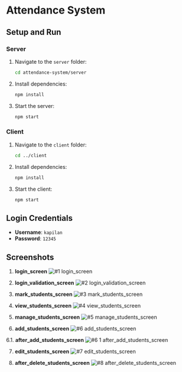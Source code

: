 # Attendance System

## Setup and Run

### Server
1. Navigate to the `server` folder:
    ```bash
    cd attendance-system/server
    ```

2. Install dependencies:
    ```bash
    npm install
    ```

3. Start the server:
    ```bash
    npm start
    ```

### Client
1. Navigate to the `client` folder:
    ```bash
    cd ../client
    ```

2. Install dependencies:
    ```bash
    npm install
    ```

3. Start the client:
    ```bash
    npm start
    ```

## Login Credentials

- **Username**: `kapilan`
- **Password**: `12345`

## Screenshots

1. **login_screen**
![#1 login_screen](https://github.com/kapilansrikaran/attendance-system/assets/29796237/7d52636c-551f-496d-9c42-967a678ee8a6)

2. **login_validation_screen**
![#2 login_validation_screen](https://github.com/kapilansrikaran/attendance-system/assets/29796237/fa89434d-eccc-469b-b201-9b746ded6065)

3. **mark_students_screen**
![#3 mark_students_screen](https://github.com/kapilansrikaran/attendance-system/assets/29796237/b01aa3eb-2395-4ddd-881c-a8863689bbee)

4. **view_students_screen**
![#4 view_students_screen](https://github.com/kapilansrikaran/attendance-system/assets/29796237/c75b43fd-fc60-41c9-8568-be371a4b16cc)

5. **manage_students_screen**
![#5 manage_students_screen](https://github.com/kapilansrikaran/attendance-system/assets/29796237/b62771e1-769c-409d-93f9-3caa5e2e33fe)

6. **add_students_screen**
![#6 add_students_screen](https://github.com/kapilansrikaran/attendance-system/assets/29796237/d624c7c1-b255-40d9-b625-ff44ec426256)

6.1. **after_add_students_screen**
![#6 1 after_add_students_screen](https://github.com/kapilansrikaran/attendance-system/assets/29796237/7954e7be-c23f-4cf6-933b-7ece4552262f)

7. **edit_students_screen**
![#7 edit_students_screen](https://github.com/kapilansrikaran/attendance-system/assets/29796237/a74f094f-4d06-49ac-b66b-1e8429a52962)

8. **after_delete_students_screen**
![#8 after_delete_students_screen](https://github.com/kapilansrikaran/attendance-system/assets/29796237/5938ddcd-4f34-449c-93b9-c1568cc9a62a)

